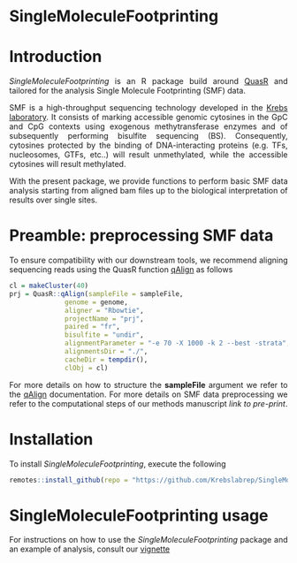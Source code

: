 <div style="text-align: justify;">

# SingleMoleculeFootprinting

# Introduction
*SingleMoleculeFootprinting* is an R package build around [QuasR](https://github.com/fmicompbio/QuasR) and tailored for the analysis Single Molecule Footprinting (SMF) data.

SMF is a high-throughput sequencing technology developed in the [Krebs laboratory](https://www.embl.de/research/units/genome_biology/krebs/index.html). It consists of marking accessible genomic cytosines in the GpC and CpG contexts using exogenous methytransferase enzymes and of subsequently performing bisulfite sequencing (BS). Consequently, cytosines protected by the binding of DNA-interacting proteins (e.g. TFs, nucleosomes, GTFs, etc..) will result unmethylated, while the accessible cytosines will result methylated.

With the present package, we provide functions to perform basic SMF data analysis starting from aligned bam files up to the biological interpretation of results over single sites.

# Preamble: preprocessing SMF data
To ensure compatibility with our downstream tools, we recommend aligning sequencing reads using the QuasR function [qAlign](https://www.rdocumentation.org/packages/QuasR/versions/1.12.0/topics/qAlign) as follows
```r
cl = makeCluster(40)
prj = QuasR::qAlign(sampleFile = sampleFile,
              genome = genome,
              aligner = "Rbowtie",
              projectName = "prj", 
              paired = "fr",
              bisulfite = "undir", 
              alignmentParameter = "-e 70 -X 1000 -k 2 --best -strata",
              alignmentsDir = "./", 
              cacheDir = tempdir(),
              clObj = cl)
```
For more details on how to structure the **sampleFile** argument we refer to the [qAlign](https://www.rdocumentation.org/packages/QuasR/versions/1.12.0/topics/qAlign) documentation.
For more details on SMF data preprocessing we refer to the computational steps of our methods manuscript *link to pre-print*.

# Installation
To install *SingleMoleculeFootprinting*, execute the following
```r
remotes::install_github(repo = "https://github.com/Krebslabrep/SingleMoleculeFootprinting.git", ref = "main", build_vignettes = FALSE)
```

# SingleMoleculeFootprinting usage
For instructions on how to use the *SingleMoleculeFootprinting* package and an example of analysis, consult our [vignette](https://github.com/Krebslabrep/SingleMoleculeFootprinting/tree/main/vignettes/SingleMoleculeFootprinting.html)


</div>
